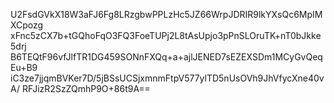 U2FsdGVkX18W3aFJ6Fg8LRzgbwPPLzHc5JZ66WrpJDRIR9lkYXsQc6MpIMXCpozg
xFnc5zCX7b+tGQhoFqO3FQ3FoeTUPj2L8tAsUpjo3pPnSLOruTK+nT0bJkke5drj
B6TEQtF96vfJlfTR1DG459SONnFXQq+a+ajlJENED7sEZEXSDm1MCyGvQeqEu+B9
iC3ze7jjqmBVKer7D/5jBSsUCSjxmnmFtpV577ylTD5nUsOVh9JhVfycXne40vA/
RFJizR2SzZQmhP9O+86t9A==
